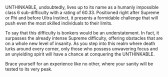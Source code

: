 UNTHINKABLE, undoubtedly, lives up to its name as a humanly impossible class 6 sub-difficulty with a rating of 60.33. Positioned right after Supreme or Phi and before Ultra Instinct, it presents a formidable challenge that will push even the most skilled individuals to their limits.

To say that this difficulty is bonkers would be an understatement. In fact, it surpasses the already intense Supreme difficulty, offering obstacles that are on a whole new level of insanity. As you step into this realm where death lurks around every corner, only those who possess unwavering focus and an unyielding spirit will have a chance at conquering the UNTHINKABLE.

Brace yourself for an experience like no other, where your sanity will be tested to its very peak.

